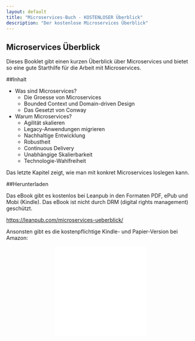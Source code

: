 ```yaml
---
layout: default
title: "Microservices-Buch - KOSTENLOSER Überblick"
description: "Der kostenlose Microservices Überblick"
---
```


Microservices Überblick
---

Dieses Booklet gibt einen kurzen Überblick über Microservices und
bietet so eine gute Starthilfe für die Arbeit mit Microservices.

##Inhalt

* Was sind Microservices?
  * Die Groesse von Microservices
  * Bounded Context und Domain-driven Design
  * Das Gesetzt von Conway
* Warum Microservices?
  * Agilität skalieren
  * Legacy-Anwendungen migrieren
  * Nachhaltige Entwicklung
  * Robustheit
  * Continuous Delivery
  * Unabhängige Skalierbarkeit
  * Technologie-Wahlfreiheit

Das letzte Kapitel zeigt, wie man mit konkret Microservices loslegen kann.

##Herunterladen

Das eBook gibt es kostenlos bei Leanpub in den Formaten PDF, ePub und
Mobi (Kindle). Das eBook ist nicht durch DRM (digital rights
management) geschützt.

<https://leanpub.com/microservices-ueberblick/>

Ansonsten gibt es die kostenpflichtige Kindle- und Papier-Version bei Amazon:

<center>
<iframe style="width:120px;height:240px;" marginwidth="0"
marginheight="0" scrolling="no" frameborder="0"
src="//ws-eu.amazon-adsystem.com/widgets/q?ServiceVersion=20070822&OneJS=1&Operation=GetAdHtml&MarketPlace=DE&source=ss&ref=as_ss_li_til&ad_type=product_link&tracking_id=springbuch-21&marketplace=amazon&region=DE&placement=1542967392&asins=1542967392&linkId=edf0a67fcbdb0f6d7ea273e70ad8e4da&show_border=true&link_opens_in_new_window=true"></iframe>
<iframe style="width:120px;height:240px;" marginwidth="0" marginheight="0" scrolling="no" frameborder="0" src="//ws-eu.amazon-adsystem.com/widgets/q?ServiceVersion=20070822&OneJS=1&Operation=GetAdHtml&MarketPlace=DE&source=ss&ref=as_ss_li_til&ad_type=product_link&tracking_id=springbuch-21&marketplace=amazon&region=DE&placement=B06WGLBRZC&asins=B06WGLBRZC&linkId=51880abe9f13a4d12107c4cc6a977fe5&show_border=true&link_opens_in_new_window=true"></iframe>
</center>
